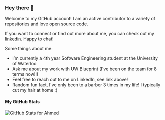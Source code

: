 ### Hey there 👋

Welcome to my GitHub account! I am an active contributor to a variety of repositories and love open source code.

If you want to connect or find out more about me, you can check out my [linkedin](https://www.linkedin.com/in/ahmedhamodi/). Happy to chat!

Some things about me:
- I’m currently a 4th year Software Engineering student at the University of Waterloo
- Ask me about my work with UW Blueprint (I've been on the team for 8 terms now!!)
- Feel free to reach out to me on LinkedIn, see link above!
- Random fun fact, I've only been to a barber 3 times in my life! I typically cut my hair at home :)

#### My GitHub Stats

![GitHub Stats for Ahmed](https://github-readme-stats.vercel.app/api?username=ahmedhamodi&show_icons=true&theme=merko&count_private=true)
